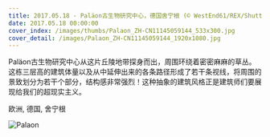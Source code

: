 ```yaml
---
title: 2017.05.18 - Paläon古生物研究中心，德国舍宁根 (© WestEnd61/REX/Shutterstock)
date: 2017.05.18 00:00:00
cover_index: /images/thumbs/Palaon_ZH-CN11145059144_533x300.jpg
cover_detail: /images/Palaon_ZH-CN11145059144_1920x1080.jpg
---
```


Paläon古生物研究中心从这片丘陵地带探身而出，周围环绕着密密麻麻的草丛。这栋三层高的建筑体量以及从中延伸出来的各条路径形成了若干条视线，将周围的景致划分为若干个部分，结构感非常强烈！这种抽象的建筑风格正是建筑师们要展现给我们的超现实主义。

欧洲, 德国, 舍宁根

![Palaon](/images/Palaon_ZH-CN11145059144_1920x1080.jpg)
